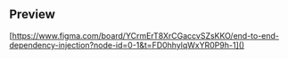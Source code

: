 ## Preview

[https://www.figma.com/board/YCrmErT8XrCGaccvSZsKKO/end-to-end-dependency-injection?node-id=0-1&t=FD0hhylqWxYR0P9h-1]()
